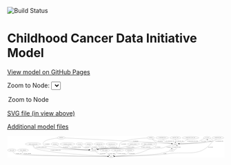 <link rel='stylesheet' href="assets/style.css">
<link rel='stylesheet' href="https://unpkg.com/leaflet@1.5.1/dist/leaflet.css" integrity="sha512-xwE/Az9zrjBIphAcBb3F6JVqxf46+CDLwfLMHloNu6KEQCAWi6HcDUbeOfBIptF7tcCzusKFjFw2yuvEpDL9wQ==" crossorigin="">
<script type="text/javascript" src="https://code.jquery.com/jquery-3.2.1.min.js"></script>
<script type="text/javascript"  src="https://unpkg.com/leaflet@1.5.1/dist/leaflet.js"></script>
<script type="text/javascript" src="assets/actions.js"></script>

![Build Status](https://github.com/CBIIT/ccdi-model/actions/workflows/model-test-and-deploy.yml/badge.svg)

# Childhood Cancer Data Initiative Model

[View model on GitHub Pages](https://cbiit.github.io/ccdi-model/)



Zoom to Node: <select id="node_select">
  <option value="">Zoom to Node</option>
</select>
<div id="model"></div>

<p>
<a href="./model-desc/ccdi-model.svg">SVG file (in view above)</a>
<p>
<a href="./model-desc">Additional model files</a>
<div id='graph' style='display:off;'>
<svg width="3023pt" height="305pt"
 viewBox="0.00 0.00 3022.79 305.00" xmlns="http://www.w3.org/2000/svg" xmlns:xlink="http://www.w3.org/1999/xlink">
<g id="graph0" class="graph" transform="scale(1 1) rotate(0) translate(4 301)">
<title>Perl</title>
<polygon fill="#ffffff" stroke="transparent" points="-4,4 -4,-301 3018.7947,-301 3018.7947,4 -4,4"/>
<!-- study_arm -->
<g id="node1" class="node">
<title>study_arm</title>
<ellipse fill="none" stroke="#000000" cx="59.7947" cy="-105" rx="59.5901" ry="18"/>
<text text-anchor="middle" x="59.7947" y="-101.3" font-family="Times,serif" font-size="14.00" fill="#000000">study_arm</text>
</g>
<!-- study -->
<g id="node7" class="node">
<title>study</title>
<ellipse fill="none" stroke="#000000" cx="1441.7947" cy="-18" rx="36.2938" ry="18"/>
<text text-anchor="middle" x="1441.7947" y="-14.3" font-family="Times,serif" font-size="14.00" fill="#000000">study</text>
</g>
<!-- study_arm&#45;&gt;study -->
<g id="edge16" class="edge">
<title>study_arm&#45;&gt;study</title>
<path fill="none" stroke="#000000" d="M71.3623,-87.1028C80.08,-75.3427 93.1844,-60.9001 108.7947,-54 168.7498,-27.4986 1166.2608,-19.7103 1395.2161,-18.268"/>
<polygon fill="#000000" stroke="#000000" points="1395.2439,-21.7679 1405.222,-18.2059 1395.2004,-14.7681 1395.2439,-21.7679"/>
<text text-anchor="middle" x="157.2947" y="-57.8" font-family="Times,serif" font-size="14.00" fill="#000000">of_study_arm</text>
</g>
<!-- study_funding -->
<g id="node2" class="node">
<title>study_funding</title>
<ellipse fill="none" stroke="#000000" cx="214.7947" cy="-105" rx="77.1866" ry="18"/>
<text text-anchor="middle" x="214.7947" y="-101.3" font-family="Times,serif" font-size="14.00" fill="#000000">study_funding</text>
</g>
<!-- study_funding&#45;&gt;study -->
<g id="edge7" class="edge">
<title>study_funding&#45;&gt;study</title>
<path fill="none" stroke="#000000" d="M209.5703,-87.0366C207.562,-76.01 207.4446,-62.4319 215.7947,-54 236.9278,-32.6599 1173.4899,-20.9685 1395.1294,-18.4976"/>
<polygon fill="#000000" stroke="#000000" points="1395.1761,-21.9974 1405.1368,-18.387 1395.0986,-14.9979 1395.1761,-21.9974"/>
<text text-anchor="middle" x="277.7947" y="-57.8" font-family="Times,serif" font-size="14.00" fill="#000000">of_study_funding</text>
</g>
<!-- methylation_array_file -->
<g id="node3" class="node">
<title>methylation_array_file</title>
<ellipse fill="none" stroke="#000000" cx="2546.7947" cy="-279" rx="115.8798" ry="18"/>
<text text-anchor="middle" x="2546.7947" y="-275.3" font-family="Times,serif" font-size="14.00" fill="#000000">methylation_array_file</text>
</g>
<!-- sample -->
<g id="node23" class="node">
<title>sample</title>
<ellipse fill="none" stroke="#000000" cx="2336.7947" cy="-192" rx="44.393" ry="18"/>
<text text-anchor="middle" x="2336.7947" y="-188.3" font-family="Times,serif" font-size="14.00" fill="#000000">sample</text>
</g>
<!-- methylation_array_file&#45;&gt;sample -->
<g id="edge23" class="edge">
<title>methylation_array_file&#45;&gt;sample</title>
<path fill="none" stroke="#000000" d="M2514.9813,-261.645C2504.6334,-255.8567 2493.1501,-249.28 2482.7947,-243 2472.3596,-236.6717 2470.881,-233.1021 2459.7947,-228 2436.3777,-217.2231 2408.9641,-208.8274 2385.9675,-202.8649"/>
<polygon fill="#000000" stroke="#000000" points="2386.6273,-199.4219 2376.0756,-200.3779 2384.9204,-206.2106 2386.6273,-199.4219"/>
<text text-anchor="middle" x="2574.2947" y="-231.8" font-family="Times,serif" font-size="14.00" fill="#000000">of_methylation_array_file</text>
</g>
<!-- cell_line -->
<g id="node4" class="node">
<title>cell_line</title>
<ellipse fill="none" stroke="#000000" cx="2776.7947" cy="-279" rx="49.2915" ry="18"/>
<text text-anchor="middle" x="2776.7947" y="-275.3" font-family="Times,serif" font-size="14.00" fill="#000000">cell_line</text>
</g>
<!-- cell_line&#45;&gt;study -->
<g id="edge25" class="edge">
<title>cell_line&#45;&gt;study</title>
<path fill="none" stroke="#000000" d="M2817.219,-268.4364C2842.4027,-259.8144 2867.6044,-246.1028 2853.7947,-228 2676.3122,4.6581 2507.8271,-99.7176 2218.7947,-54 2076.9575,-31.565 1634.5171,-21.5602 1488.8328,-18.8165"/>
<polygon fill="#000000" stroke="#000000" points="1488.5257,-15.3103 1478.4625,-18.6241 1488.3958,-22.3091 1488.5257,-15.3103"/>
<text text-anchor="middle" x="2824.2947" y="-144.8" font-family="Times,serif" font-size="14.00" fill="#000000">of_cell_line</text>
</g>
<!-- cell_line&#45;&gt;sample -->
<g id="edge26" class="edge">
<title>cell_line&#45;&gt;sample</title>
<path fill="none" stroke="#000000" d="M2739.3832,-267.1965C2722.2087,-261.0727 2701.9055,-252.8115 2684.7947,-243 2675.4614,-237.6482 2675.7512,-232.0768 2665.7947,-228 2617.45,-208.2045 2471.7959,-198.3676 2391.4605,-194.3294"/>
<polygon fill="#000000" stroke="#000000" points="2391.2086,-190.813 2381.0495,-193.8202 2390.8665,-197.8046 2391.2086,-190.813"/>
<text text-anchor="middle" x="2725.2947" y="-231.8" font-family="Times,serif" font-size="14.00" fill="#000000">of_cell_line</text>
</g>
<!-- clinical_measure_file -->
<g id="node5" class="node">
<title>clinical_measure_file</title>
<ellipse fill="none" stroke="#000000" cx="353.7947" cy="-192" rx="108.5808" ry="18"/>
<text text-anchor="middle" x="353.7947" y="-188.3" font-family="Times,serif" font-size="14.00" fill="#000000">clinical_measure_file</text>
</g>
<!-- clinical_measure_file&#45;&gt;study -->
<g id="edge30" class="edge">
<title>clinical_measure_file&#45;&gt;study</title>
<path fill="none" stroke="#000000" d="M354.2903,-173.9656C355.6107,-162.7652 359.2607,-149.0212 368.7947,-141 448.572,-73.881 1199.6108,-30.5474 1395.3382,-20.3307"/>
<polygon fill="#000000" stroke="#000000" points="1395.7646,-23.8134 1405.5701,-19.8005 1395.4023,-16.8228 1395.7646,-23.8134"/>
<text text-anchor="middle" x="668.7947" y="-101.3" font-family="Times,serif" font-size="14.00" fill="#000000">of_clinical_measure_file</text>
</g>
<!-- participant -->
<g id="node13" class="node">
<title>participant</title>
<ellipse fill="none" stroke="#000000" cx="1203.7947" cy="-105" rx="62.2891" ry="18"/>
<text text-anchor="middle" x="1203.7947" y="-101.3" font-family="Times,serif" font-size="14.00" fill="#000000">participant</text>
</g>
<!-- clinical_measure_file&#45;&gt;participant -->
<g id="edge29" class="edge">
<title>clinical_measure_file&#45;&gt;participant</title>
<path fill="none" stroke="#000000" d="M360.7728,-173.8269C366.2513,-162.2632 375.0958,-148.1607 387.7947,-141 419.8763,-122.9096 937.44,-110.4695 1131.2688,-106.425"/>
<polygon fill="#000000" stroke="#000000" points="1131.4322,-109.9225 1141.3575,-106.216 1131.2872,-102.924 1131.4322,-109.9225"/>
<text text-anchor="middle" x="473.7947" y="-144.8" font-family="Times,serif" font-size="14.00" fill="#000000">of_clinical_measure_file</text>
</g>
<!-- radiology_file -->
<g id="node6" class="node">
<title>radiology_file</title>
<ellipse fill="none" stroke="#000000" cx="1278.7947" cy="-192" rx="73.387" ry="18"/>
<text text-anchor="middle" x="1278.7947" y="-188.3" font-family="Times,serif" font-size="14.00" fill="#000000">radiology_file</text>
</g>
<!-- radiology_file&#45;&gt;participant -->
<g id="edge31" class="edge">
<title>radiology_file&#45;&gt;participant</title>
<path fill="none" stroke="#000000" d="M1273.6922,-173.6354C1270.158,-163.2639 1264.658,-150.5139 1256.7947,-141 1252.462,-135.7579 1247.1758,-130.9663 1241.6386,-126.709"/>
<polygon fill="#000000" stroke="#000000" points="1243.6046,-123.8122 1233.4283,-120.8637 1239.5447,-129.5147 1243.6046,-123.8122"/>
<text text-anchor="middle" x="1324.7947" y="-144.8" font-family="Times,serif" font-size="14.00" fill="#000000">of_radiology_file</text>
</g>
<!-- molecular_test -->
<g id="node8" class="node">
<title>molecular_test</title>
<ellipse fill="none" stroke="#000000" cx="1449.7947" cy="-192" rx="79.8859" ry="18"/>
<text text-anchor="middle" x="1449.7947" y="-188.3" font-family="Times,serif" font-size="14.00" fill="#000000">molecular_test</text>
</g>
<!-- molecular_test&#45;&gt;participant -->
<g id="edge15" class="edge">
<title>molecular_test&#45;&gt;participant</title>
<path fill="none" stroke="#000000" d="M1433.3414,-174.2757C1421.7321,-162.907 1405.1996,-148.8532 1387.7947,-141 1341.8395,-120.2648 1325.1845,-133.1232 1275.7947,-123 1270.7182,-121.9595 1265.4596,-120.8016 1260.2016,-119.589"/>
<polygon fill="#000000" stroke="#000000" points="1260.6761,-116.1046 1250.1386,-117.206 1259.0629,-122.9162 1260.6761,-116.1046"/>
<text text-anchor="middle" x="1475.7947" y="-144.8" font-family="Times,serif" font-size="14.00" fill="#000000">of_molecular_test</text>
</g>
<!-- study_admin -->
<g id="node9" class="node">
<title>study_admin</title>
<ellipse fill="none" stroke="#000000" cx="1354.7947" cy="-105" rx="70.3881" ry="18"/>
<text text-anchor="middle" x="1354.7947" y="-101.3" font-family="Times,serif" font-size="14.00" fill="#000000">study_admin</text>
</g>
<!-- study_admin&#45;&gt;study -->
<g id="edge6" class="edge">
<title>study_admin&#45;&gt;study</title>
<path fill="none" stroke="#000000" d="M1367.1125,-87.0946C1374.5518,-76.8762 1384.5518,-64.1262 1394.7947,-54 1400.1214,-48.734 1406.2241,-43.5488 1412.2294,-38.8252"/>
<polygon fill="#000000" stroke="#000000" points="1414.4349,-41.5451 1420.2759,-32.7057 1410.1975,-35.9733 1414.4349,-41.5451"/>
<text text-anchor="middle" x="1451.2947" y="-57.8" font-family="Times,serif" font-size="14.00" fill="#000000">of_study_admin</text>
</g>
<!-- study_personnel -->
<g id="node10" class="node">
<title>study_personnel</title>
<ellipse fill="none" stroke="#000000" cx="1529.7947" cy="-105" rx="87.1846" ry="18"/>
<text text-anchor="middle" x="1529.7947" y="-101.3" font-family="Times,serif" font-size="14.00" fill="#000000">study_personnel</text>
</g>
<!-- study_personnel&#45;&gt;study -->
<g id="edge19" class="edge">
<title>study_personnel&#45;&gt;study</title>
<path fill="none" stroke="#000000" d="M1525.1911,-86.8292C1521.7826,-76.2695 1516.2414,-63.2627 1507.7947,-54 1500.1187,-45.5824 1490.0048,-38.7199 1480.0078,-33.3307"/>
<polygon fill="#000000" stroke="#000000" points="1481.4425,-30.1349 1470.933,-28.7931 1478.3119,-36.3959 1481.4425,-30.1349"/>
<text text-anchor="middle" x="1587.2947" y="-57.8" font-family="Times,serif" font-size="14.00" fill="#000000">of_study_personnel</text>
</g>
<!-- medical_history -->
<g id="node11" class="node">
<title>medical_history</title>
<ellipse fill="none" stroke="#000000" cx="1753.7947" cy="-192" rx="85.2851" ry="18"/>
<text text-anchor="middle" x="1753.7947" y="-188.3" font-family="Times,serif" font-size="14.00" fill="#000000">medical_history</text>
</g>
<!-- medical_history&#45;&gt;participant -->
<g id="edge32" class="edge">
<title>medical_history&#45;&gt;participant</title>
<path fill="none" stroke="#000000" d="M1710.8188,-176.4467C1675.9905,-164.5655 1625.3853,-148.9259 1579.7947,-141 1446.4471,-117.8175 1409.5807,-143.5018 1275.7947,-123 1270.3023,-122.1583 1264.6171,-121.0894 1258.9601,-119.8937"/>
<polygon fill="#000000" stroke="#000000" points="1259.3791,-116.4008 1248.8553,-117.6263 1257.8463,-123.2309 1259.3791,-116.4008"/>
<text text-anchor="middle" x="1710.7947" y="-144.8" font-family="Times,serif" font-size="14.00" fill="#000000">of_medical_history</text>
</g>
<!-- publication -->
<g id="node12" class="node">
<title>publication</title>
<ellipse fill="none" stroke="#000000" cx="1697.7947" cy="-105" rx="63.0888" ry="18"/>
<text text-anchor="middle" x="1697.7947" y="-101.3" font-family="Times,serif" font-size="14.00" fill="#000000">publication</text>
</g>
<!-- publication&#45;&gt;study -->
<g id="edge24" class="edge">
<title>publication&#45;&gt;study</title>
<path fill="none" stroke="#000000" d="M1689.3715,-87.0387C1683.105,-75.7197 1673.4538,-61.8146 1660.7947,-54 1632.6878,-36.6495 1543.9997,-26.392 1488.4831,-21.509"/>
<polygon fill="#000000" stroke="#000000" points="1488.4488,-17.9934 1478.1876,-20.6314 1487.8542,-24.9682 1488.4488,-17.9934"/>
<text text-anchor="middle" x="1727.7947" y="-57.8" font-family="Times,serif" font-size="14.00" fill="#000000">of_publication</text>
</g>
<!-- participant&#45;&gt;study -->
<g id="edge27" class="edge">
<title>participant&#45;&gt;study</title>
<path fill="none" stroke="#000000" d="M1223.5546,-87.6691C1237.3197,-76.4711 1256.5896,-62.4599 1275.7947,-54 1314.3145,-37.0319 1361.4846,-27.7939 1395.6844,-22.9408"/>
<polygon fill="#000000" stroke="#000000" points="1396.4139,-26.3743 1405.8578,-21.5718 1395.4803,-19.4368 1396.4139,-26.3743"/>
<text text-anchor="middle" x="1326.2947" y="-57.8" font-family="Times,serif" font-size="14.00" fill="#000000">of_participant</text>
</g>
<!-- family_relationship -->
<g id="node14" class="node">
<title>family_relationship</title>
<ellipse fill="none" stroke="#000000" cx="1956.7947" cy="-192" rx="100.1823" ry="18"/>
<text text-anchor="middle" x="1956.7947" y="-188.3" font-family="Times,serif" font-size="14.00" fill="#000000">family_relationship</text>
</g>
<!-- family_relationship&#45;&gt;participant -->
<g id="edge11" class="edge">
<title>family_relationship&#45;&gt;participant</title>
<path fill="none" stroke="#000000" d="M1912.7978,-175.7832C1878.0356,-163.7859 1828.0097,-148.3108 1782.7947,-141 1560.2102,-105.0103 1499.0566,-154.5156 1275.7947,-123 1270.0734,-122.1924 1264.1473,-121.1154 1258.2635,-119.8882"/>
<polygon fill="#000000" stroke="#000000" points="1258.967,-116.4592 1248.4453,-117.702 1257.4456,-123.2918 1258.967,-116.4592"/>
<text text-anchor="middle" x="1925.2947" y="-144.8" font-family="Times,serif" font-size="14.00" fill="#000000">of_family_relationship</text>
</g>
<!-- sequencing_file -->
<g id="node15" class="node">
<title>sequencing_file</title>
<ellipse fill="none" stroke="#000000" cx="2927.7947" cy="-279" rx="83.3857" ry="18"/>
<text text-anchor="middle" x="2927.7947" y="-275.3" font-family="Times,serif" font-size="14.00" fill="#000000">sequencing_file</text>
</g>
<!-- sequencing_file&#45;&gt;sample -->
<g id="edge18" class="edge">
<title>sequencing_file&#45;&gt;sample</title>
<path fill="none" stroke="#000000" d="M2908.3807,-261.2661C2894.3234,-249.5808 2874.2664,-235.1606 2853.7947,-228 2810.9942,-213.0293 2515.032,-199.3136 2391.1428,-194.1591"/>
<polygon fill="#000000" stroke="#000000" points="2391.2476,-190.6605 2381.1117,-193.7448 2390.9587,-197.6545 2391.2476,-190.6605"/>
<text text-anchor="middle" x="2948.2947" y="-231.8" font-family="Times,serif" font-size="14.00" fill="#000000">of_sequencing_file</text>
</g>
<!-- exposure -->
<g id="node16" class="node">
<title>exposure</title>
<ellipse fill="none" stroke="#000000" cx="658.7947" cy="-192" rx="53.0913" ry="18"/>
<text text-anchor="middle" x="658.7947" y="-188.3" font-family="Times,serif" font-size="14.00" fill="#000000">exposure</text>
</g>
<!-- exposure&#45;&gt;participant -->
<g id="edge8" class="edge">
<title>exposure&#45;&gt;participant</title>
<path fill="none" stroke="#000000" d="M685.2816,-176.1816C706.5362,-164.3188 737.5516,-148.8321 766.7947,-141 833.5996,-123.1077 1025.7181,-112.4785 1131.6103,-107.8157"/>
<polygon fill="#000000" stroke="#000000" points="1132.0552,-111.2998 1141.8941,-107.3697 1131.7518,-104.3064 1132.0552,-111.2998"/>
<text text-anchor="middle" x="810.2947" y="-144.8" font-family="Times,serif" font-size="14.00" fill="#000000">of_exposure</text>
</g>
<!-- treatment_response -->
<g id="node17" class="node">
<title>treatment_response</title>
<ellipse fill="none" stroke="#000000" cx="834.7947" cy="-192" rx="104.7816" ry="18"/>
<text text-anchor="middle" x="834.7947" y="-188.3" font-family="Times,serif" font-size="14.00" fill="#000000">treatment_response</text>
</g>
<!-- treatment_response&#45;&gt;participant -->
<g id="edge2" class="edge">
<title>treatment_response&#45;&gt;participant</title>
<path fill="none" stroke="#000000" d="M844.105,-173.7887C850.9657,-162.3642 861.4188,-148.4353 874.7947,-141 917.4008,-117.3164 1048.0541,-109.2128 1131.3256,-106.4407"/>
<polygon fill="#000000" stroke="#000000" points="1131.6031,-109.9338 1141.4881,-106.1209 1131.3829,-102.9373 1131.6031,-109.9338"/>
<text text-anchor="middle" x="957.7947" y="-144.8" font-family="Times,serif" font-size="14.00" fill="#000000">of_treatment_response</text>
</g>
<!-- survival -->
<g id="node18" class="node">
<title>survival</title>
<ellipse fill="none" stroke="#000000" cx="1005.7947" cy="-192" rx="48.1917" ry="18"/>
<text text-anchor="middle" x="1005.7947" y="-188.3" font-family="Times,serif" font-size="14.00" fill="#000000">survival</text>
</g>
<!-- survival&#45;&gt;participant -->
<g id="edge1" class="edge">
<title>survival&#45;&gt;participant</title>
<path fill="none" stroke="#000000" d="M1022.2589,-175.0733C1033.9983,-163.9066 1050.6775,-149.7719 1067.7947,-141 1089.9522,-129.6452 1116.0277,-121.6251 1139.3876,-116.0844"/>
<polygon fill="#000000" stroke="#000000" points="1140.2335,-119.4816 1149.2134,-113.8592 1138.6873,-112.6545 1140.2335,-119.4816"/>
<text text-anchor="middle" x="1107.2947" y="-144.8" font-family="Times,serif" font-size="14.00" fill="#000000">of_survival</text>
</g>
<!-- treatment -->
<g id="node19" class="node">
<title>treatment</title>
<ellipse fill="none" stroke="#000000" cx="1129.7947" cy="-192" rx="57.6901" ry="18"/>
<text text-anchor="middle" x="1129.7947" y="-188.3" font-family="Times,serif" font-size="14.00" fill="#000000">treatment</text>
</g>
<!-- treatment&#45;&gt;participant -->
<g id="edge20" class="edge">
<title>treatment&#45;&gt;participant</title>
<path fill="none" stroke="#000000" d="M1139.6779,-174.1628C1145.7224,-163.9671 1153.9724,-151.2171 1162.7947,-141 1166.4318,-136.7879 1170.5589,-132.6131 1174.7595,-128.6803"/>
<polygon fill="#000000" stroke="#000000" points="1177.2034,-131.1898 1182.31,-121.9068 1172.5291,-125.9792 1177.2034,-131.1898"/>
<text text-anchor="middle" x="1209.7947" y="-144.8" font-family="Times,serif" font-size="14.00" fill="#000000">of_treatment</text>
</g>
<!-- cytogenomic_file -->
<g id="node20" class="node">
<title>cytogenomic_file</title>
<ellipse fill="none" stroke="#000000" cx="2152.7947" cy="-279" rx="89.8845" ry="18"/>
<text text-anchor="middle" x="2152.7947" y="-275.3" font-family="Times,serif" font-size="14.00" fill="#000000">cytogenomic_file</text>
</g>
<!-- cytogenomic_file&#45;&gt;sample -->
<g id="edge28" class="edge">
<title>cytogenomic_file&#45;&gt;sample</title>
<path fill="none" stroke="#000000" d="M2161.7055,-260.8619C2168.0611,-249.7656 2177.6283,-236.1755 2189.7947,-228 2205.4432,-217.4846 2249.7416,-207.4457 2285.6515,-200.6535"/>
<polygon fill="#000000" stroke="#000000" points="2286.3305,-204.0874 2295.5266,-198.8262 2285.0567,-197.2042 2286.3305,-204.0874"/>
<text text-anchor="middle" x="2261.2947" y="-231.8" font-family="Times,serif" font-size="14.00" fill="#000000">of_cytogenomic_file</text>
</g>
<!-- pdx -->
<g id="node21" class="node">
<title>pdx</title>
<ellipse fill="none" stroke="#000000" cx="2288.7947" cy="-105" rx="27.8951" ry="18"/>
<text text-anchor="middle" x="2288.7947" y="-101.3" font-family="Times,serif" font-size="14.00" fill="#000000">pdx</text>
</g>
<!-- pdx&#45;&gt;study -->
<g id="edge21" class="edge">
<title>pdx&#45;&gt;study</title>
<path fill="none" stroke="#000000" d="M2263.9522,-96.5525C2228.0027,-84.7386 2159.1637,-63.6488 2098.7947,-54 1981.0046,-35.1736 1618.1497,-23.1053 1488.469,-19.2981"/>
<polygon fill="#000000" stroke="#000000" points="1488.5533,-15.7992 1478.4558,-19.007 1488.3498,-22.7962 1488.5533,-15.7992"/>
<text text-anchor="middle" x="2190.7947" y="-57.8" font-family="Times,serif" font-size="14.00" fill="#000000">of_pdx</text>
</g>
<!-- pdx&#45;&gt;sample -->
<g id="edge22" class="edge">
<title>pdx&#45;&gt;sample</title>
<path fill="none" stroke="#000000" d="M2315.5378,-110.4564C2332.2493,-115.3969 2352.49,-124.5275 2362.7947,-141 2367.8802,-149.1294 2365.4391,-158.3754 2360.4224,-166.7416"/>
<polygon fill="#000000" stroke="#000000" points="2357.4442,-164.8891 2354.4697,-175.0578 2363.1363,-168.9634 2357.4442,-164.8891"/>
<text text-anchor="middle" x="2388.7947" y="-144.8" font-family="Times,serif" font-size="14.00" fill="#000000">of_pdx</text>
</g>
<!-- pathology_file -->
<g id="node22" class="node">
<title>pathology_file</title>
<ellipse fill="none" stroke="#000000" cx="2336.7947" cy="-279" rx="76.0865" ry="18"/>
<text text-anchor="middle" x="2336.7947" y="-275.3" font-family="Times,serif" font-size="14.00" fill="#000000">pathology_file</text>
</g>
<!-- pathology_file&#45;&gt;sample -->
<g id="edge17" class="edge">
<title>pathology_file&#45;&gt;sample</title>
<path fill="none" stroke="#000000" d="M2336.7947,-260.9735C2336.7947,-249.1918 2336.7947,-233.5607 2336.7947,-220.1581"/>
<polygon fill="#000000" stroke="#000000" points="2340.2948,-220.0033 2336.7947,-210.0034 2333.2948,-220.0034 2340.2948,-220.0033"/>
<text text-anchor="middle" x="2397.7947" y="-231.8" font-family="Times,serif" font-size="14.00" fill="#000000">of_pathology_file</text>
</g>
<!-- sample&#45;&gt;cell_line -->
<g id="edge13" class="edge">
<title>sample&#45;&gt;cell_line</title>
<path fill="none" stroke="#000000" d="M2381.2151,-192.6037C2486.0205,-194.4582 2742.0113,-201.6634 2769.7947,-228 2775.9738,-233.8573 2778.5234,-242.4178 2779.2891,-250.8585"/>
<polygon fill="#000000" stroke="#000000" points="2775.7903,-250.967 2779.4624,-260.9051 2782.7893,-250.8462 2775.7903,-250.967"/>
<text text-anchor="middle" x="2813.2947" y="-231.8" font-family="Times,serif" font-size="14.00" fill="#000000">of_sample</text>
</g>
<!-- sample&#45;&gt;participant -->
<g id="edge14" class="edge">
<title>sample&#45;&gt;participant</title>
<path fill="none" stroke="#000000" d="M2298.9133,-182.6334C2273.0234,-175.9388 2238.0545,-166.3192 2207.7947,-156 2191,-150.2727 2188.1761,-144.5711 2170.7947,-141 1975.9357,-100.9656 1472.979,-149.2897 1275.7947,-123 1269.9856,-122.2255 1263.9678,-121.158 1257.9989,-119.926"/>
<polygon fill="#000000" stroke="#000000" points="1258.5658,-116.4668 1248.0454,-117.7202 1257.0512,-123.301 1258.5658,-116.4668"/>
<text text-anchor="middle" x="2244.2947" y="-144.8" font-family="Times,serif" font-size="14.00" fill="#000000">of_sample</text>
</g>
<!-- sample&#45;&gt;pdx -->
<g id="edge12" class="edge">
<title>sample&#45;&gt;pdx</title>
<path fill="none" stroke="#000000" d="M2309.8859,-177.7084C2301.9722,-172.0681 2294.2492,-164.8045 2289.7947,-156 2286.2765,-149.0462 2285.0589,-140.8467 2284.976,-133.0797"/>
<polygon fill="#000000" stroke="#000000" points="2288.4803,-133.0682 2285.4567,-122.914 2281.4882,-132.7375 2288.4803,-133.0682"/>
<text text-anchor="middle" x="2326.2947" y="-144.8" font-family="Times,serif" font-size="14.00" fill="#000000">of_sample</text>
</g>
<!-- synonym -->
<g id="node24" class="node">
<title>synonym</title>
<ellipse fill="none" stroke="#000000" cx="1992.7947" cy="-279" rx="51.9908" ry="18"/>
<text text-anchor="middle" x="1992.7947" y="-275.3" font-family="Times,serif" font-size="14.00" fill="#000000">synonym</text>
</g>
<!-- synonym&#45;&gt;study -->
<g id="edge4" class="edge">
<title>synonym&#45;&gt;study</title>
<path fill="none" stroke="#000000" d="M2010.3208,-261.8515C2020.5796,-251.8853 2033.8296,-239.1353 2045.7947,-228 2054.5489,-219.8529 2060.9294,-220.9243 2065.7947,-210 2072.3041,-195.384 2073.7864,-187.8612 2065.7947,-174 2051.1735,-148.6404 2035.2022,-153.6306 2008.7947,-141 1911.6993,-94.5598 1887.433,-79.1997 1782.7947,-54 1679.651,-29.1603 1554.8557,-21.4584 1488.5414,-19.0713"/>
<polygon fill="#000000" stroke="#000000" points="1488.5243,-15.5689 1478.4127,-18.732 1488.2899,-22.5649 1488.5243,-15.5689"/>
<text text-anchor="middle" x="2090.2947" y="-144.8" font-family="Times,serif" font-size="14.00" fill="#000000">of_synonym</text>
</g>
<!-- synonym&#45;&gt;participant -->
<g id="edge3" class="edge">
<title>synonym&#45;&gt;participant</title>
<path fill="none" stroke="#000000" d="M1941.0652,-276.477C1842.227,-270.7058 1631.3281,-253.521 1574.7947,-210 1548.1548,-189.4918 1571.3931,-160.199 1543.7947,-141 1519.2949,-123.9566 1305.277,-127.6376 1275.7947,-123 1270.3057,-122.1366 1264.6228,-121.0533 1258.9671,-119.8486"/>
<polygon fill="#000000" stroke="#000000" points="1259.389,-116.3559 1248.864,-117.5706 1257.8492,-123.1845 1259.389,-116.3559"/>
<text text-anchor="middle" x="1617.2947" y="-188.3" font-family="Times,serif" font-size="14.00" fill="#000000">of_synonym</text>
</g>
<!-- synonym&#45;&gt;sample -->
<g id="edge5" class="edge">
<title>synonym&#45;&gt;sample</title>
<path fill="none" stroke="#000000" d="M2016.2755,-262.8221C2034.2334,-251.2539 2060.0388,-236.3149 2084.7947,-228 2120.6104,-215.9704 2220.9973,-203.9508 2283.7248,-197.294"/>
<polygon fill="#000000" stroke="#000000" points="2284.2531,-200.7579 2293.8331,-196.2331 2283.5224,-193.7961 2284.2531,-200.7579"/>
<text text-anchor="middle" x="2127.2947" y="-231.8" font-family="Times,serif" font-size="14.00" fill="#000000">of_synonym</text>
</g>
<!-- diagnosis -->
<g id="node25" class="node">
<title>diagnosis</title>
<ellipse fill="none" stroke="#000000" cx="747.7947" cy="-279" rx="54.6905" ry="18"/>
<text text-anchor="middle" x="747.7947" y="-275.3" font-family="Times,serif" font-size="14.00" fill="#000000">diagnosis</text>
</g>
<!-- diagnosis&#45;&gt;participant -->
<g id="edge9" class="edge">
<title>diagnosis&#45;&gt;participant</title>
<path fill="none" stroke="#000000" d="M694.8923,-274.5185C608.4748,-265.2356 451.9622,-239.0559 507.7947,-174 527.9903,-150.4681 959.2411,-120.5494 1132.5851,-109.4258"/>
<polygon fill="#000000" stroke="#000000" points="1132.8756,-112.9145 1142.632,-108.7836 1132.429,-105.9287 1132.8756,-112.9145"/>
<text text-anchor="middle" x="552.2947" y="-188.3" font-family="Times,serif" font-size="14.00" fill="#000000">of_diagnosis</text>
</g>
<!-- diagnosis&#45;&gt;sample -->
<g id="edge10" class="edge">
<title>diagnosis&#45;&gt;sample</title>
<path fill="none" stroke="#000000" d="M802.1082,-276.43C982.1007,-267.8548 1575.4551,-239.118 2065.7947,-210 2141.1889,-205.5228 2228.3296,-199.6015 2283.0015,-195.796"/>
<polygon fill="#000000" stroke="#000000" points="2283.4237,-199.2751 2293.1558,-195.0875 2282.9364,-192.2921 2283.4237,-199.2751"/>
<text text-anchor="middle" x="1784.2947" y="-231.8" font-family="Times,serif" font-size="14.00" fill="#000000">of_diagnosis</text>
</g>
</g>
</svg>
</div>
